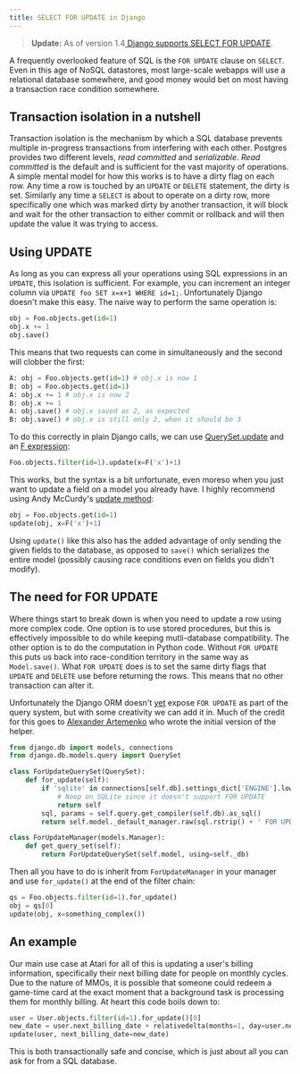 ```yaml
---
title: SELECT FOR UPDATE in Django
---
```


<blockquote>
<b>Update:</b> As of version 1.4<a href="https://docs.djangoproject.com/en/1.4/ref/models/querysets/#select-for-update">
Django supports SELECT FOR UPDATE</a>.
</blockquote>

A frequently overlooked feature of SQL is the `FOR UPDATE` clause on `SELECT`.
Even in this age of NoSQL datastores, most large-scale webapps will use a
relational database somewhere, and good money would bet on most having a
transaction race condition somewhere.

Transaction isolation in a nutshell
-----------------------------------

Transaction isolation is the mechanism by which a SQL database prevents
multiple in-progress transactions from interfering with each other. Postgres
provides two different levels, *read committed* and *serializable*. *Read
committed* is the default and is sufficient for the vast majority of
operations. A simple mental model for how this works is to have a dirty
flag on each row. Any time a row is touched by an `UPDATE` or `DELETE` statement,
the dirty is set. Similarly any time a `SELECT` is about to operate on a dirty
row, more specifically one which was marked dirty by another transaction, it
will block and wait for the other transaction to either commit or rollback and
will then update the value it was trying to access.

Using UPDATE
------------

As long as you can express all your operations using SQL expressions in an
`UPDATE`, this isolation is sufficient. For example, you can increment an
integer column via `UPDATE foo SET x=x+1 WHERE id=1;`. Unfortunately Django
doesn't make this easy. The naive way to perform the same operation is:

```python
obj = Foo.objects.get(id=1)
obj.x += 1
obj.save()
```

This means that two requests can come in simultaneously and the second
will clobber the first:

```python
A: obj = Foo.objects.get(id=1) # obj.x is now 1
B: obj = Foo.objects.get(id=1)
A: obj.x += 1 # obj.x is now 2
B: obj.x += 1
A: obj.save() # obj.x saved as 2, as expected
B: obj.save() # obj.x is still only 2, when it should be 3
```

To do this correctly in plain Django calls, we can use
[QuerySet.update](http://docs.djangoproject.com/en/1.2/ref/models/querysets/#update)
and an [F expression](http://docs.djangoproject.com/en/1.2/topics/db/queries/#filters-can-reference-fields-on-the-model):

```python
Foo.objects.filter(id=1).update(x=F('x')+1)
```

This works, but the syntax is a bit unfortunate, even moreso when you just
want to update a field on a model you already have. I highly recommend using
Andy McCurdy's [update method](https://github.com/andymccurdy/django-tips-and-tricks/blob/master/model_update.py):

```python
obj = Foo.objects.get(id=1)
update(obj, x=F('x')+1)
```

Using `update()` like this also has the added advantage of only sending the
given fields to the database, as opposed to `save()` which serializes the
entire model (possibly causing race conditions even on fields you didn't
modify).

The need for FOR UPDATE
-----------------------

Where things start to break down is when you need to update a row using more
complex code. One option is to use stored procedures, but this is effectively
impossible to do while keeping mutli-database compatibility. The other option
is to do the computation in Python code. Without `FOR UPDATE` this puts us
back into race-condition territory in the same way as `Model.save()`. What
`FOR UPDATE` does is to set the same dirty flags that `UPDATE` and `DELETE`
use before returning the rows. This means that no other transaction can
alter it.

Unfortunately the Django ORM doesn't [yet](http://code.djangoproject.com/ticket/2705) expose `FOR UPDATE` as part of
the query system, but with some creativity we can add it in. Much of the
credit for this goes to [Alexander Artemenko](http://dev.svetlyak.ru/select-update-django-en/)
who wrote the initial version of the helper.

```python
from django.db import models, connections
from django.db.models.query import QuerySet

class ForUpdateQuerySet(QuerySet):
    def for_update(self):
        if 'sqlite' in connections[self.db].settings_dict['ENGINE'].lower():
            # Noop on SQLite since it doesn't support FOR UPDATE
            return self
        sql, params = self.query.get_compiler(self.db).as_sql()
        return self.model._default_manager.raw(sql.rstrip() + ' FOR UPDATE', params)

class ForUpdateManager(models.Manager):
    def get_query_set(self):
        return ForUpdateQuerySet(self.model, using=self._db)
```

Then all you have to do is inherit from `ForUpdateManager` in your manager and
use `for_update()` at the end of the filter chain:

```python
qs = Foo.objects.filter(id=1).for_update()
obj = qs[0]
update(obj, x=something_complex())
```

An example
----------

Our main use case at Atari for all of this is updating a user's billing information,
specifically their next billing date for people on monthly cycles. Due to the
nature of MMOs, it is possible that someone could redeem a game-time card at
the exact moment that a background task is processing them for monthly billing.
At heart this code boils down to:

```python
user = User.objects.filter(id=1).for_update()[0]
new_date = user.next_billing_date + relativedelta(months=1, day=user.next_billing_day)
update(user, next_billing_date=new_date)
```

This is both transactionally safe and concise, which is just about all you
can ask for from a SQL database.
